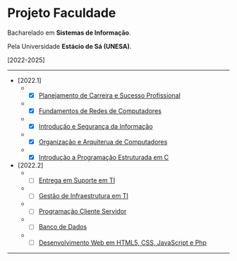 # Projeto Faculdade

Bacharelado em **Sistemas de Informação**.

Pela Universidade **Estácio de Sá (UNESA)**.

[2022-2025]

---

* [2022.1]
    * - [x] [Planejamento de Carreira e Sucesso Profissional](/disciplinas/2022.1/planejamento-de-carreira-e-sucesso-profissional.md)
    * - [x] [Fundamentos de Redes de Computadores](/disciplinas/2022.1/fundamentos-de-redes-de-computadores.md)
    * - [x] [Introdução e Segurança da Informação](/disciplinas/2022.1/introducao-e-seguranca-da-informacao.md)
    * - [x] [Organização e Arquiterua de Computadores](/disciplinas/2022.1/organizacao-e-arquiterua-de-computadores.md)
    * - [x] [Introdução a Programação Estruturada em C](/disciplinas/2022.1/introducao-a-programacao-estruturada-em-c.md)

* [2022.2]
    * - [ ] [Entrega em Suporte em TI](/disciplinas/2022.2/entrega-em-suporte-em-ti.md)
    * - [ ] [Gestão de Infraestrutura em TI](/disciplinas/2022.2/gestao-de-infraestrutura-em-ti.md)
    * - [ ] [Programação Cliente Servidor](/disciplinas/2022.2/programacao-cliente-servidor.md)
    * - [ ] [Banco de Dados](/disciplinas/2022.2/banco-de-dados.md)
    * - [ ] [Desenvolvimento Web em HTML5, CSS, JavaScript e Php](/disciplinas/2022.2/desenvolvimento-web-em-htlm5-css-javascript-e-php.md)

---